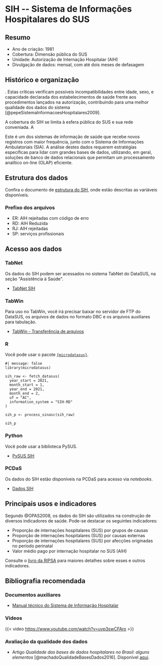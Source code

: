 # SIH -- Sistema de Informações Hospitalares do SUS

## Resumo

-  Ano de criação: 1981
-  Cobertura: Dimensão pública do SUS
-  Unidade: Autorização de Internação Hospitalar (AIH)
-  Divulgação de dados: mensal, com até dois meses  de defasagem

## Histórico e organização


. Estas críticas verificam possíveis incompatibilidades entre idade, sexo, e capacidade declarada dos estabelecimentos de saúde frente aos procedimentos lançados na autorização, contribuindo para uma melhor qualidade dos dados do sistema [@pepeSistemaInformacoesHospitalares2009].

A cobertura do SIH se limita à esfera pública do SUS e sua rede conveniada. A

Este é um dos sistemas de informação de saúde que  recebe novos registros com maior frequência, junto com o Sistema de Informações Ambulatoriais (SIA). A análise destes dados requerem estratégias específicas para lidar com grandes bases de dados, utilizando, em geral, soluções de banco de dados relacionais que permitam um processamento analítico on-line (OLAP) eficiente.

## Estrutura dos dados

Confira o documento de [estrutura do SIH](assets/sih/IT_SIHSUS_1603.pdf), onde estão descritas as variáveis disponíveis.

### Prefixo dos arquivos

-  ER: AIH rejeitadas com código de erro
-  RD: AIH Reduzida
-  RJ: AIH rejeitadas
-  SP: serviços profissionais


## Acesso aos dados

### TabNet

Os dados do SIH podem ser acessados no sistema TabNet do DataSUS, na seção "Assistência à Saúde".

-  [TabNet SIH](https://datasus.saude.gov.br/acesso-a-informacao/morbidade-hospitalar-do-sus-sih-sus/)

### TabWin

Para uso no TabWin, você irá precisar baixar no servidor de FTP do DataSUS, os arquivos de dados no formato DBC e os arquivos auxiliares para tabulação.

-  [TabWin - Transferência de arquivos](https://datasus.saude.gov.br/transferencia-de-arquivos/)

### R

Você pode usar o pacote [`{microdatasus}`](https://rfsaldanha.github.io/microdatasus/index.html).






```{r}
#| message: false
library(microdatasus)

sih_raw <- fetch_datasus(
  year_start = 2021,
  month_start = 1,
  year_end = 2021,
  month_end = 2,
  uf = "AC",
  information_system = "SIH-RD"
)

sih_p <- process_sinasc(sih_raw)

sih_p
```






### Python

Você pode usar a biblioteca PySUS.

-  [PySUS SIH](https://pysus.readthedocs.io/en/latest/databases/SIH.html)

### PCDaS

Os dados do SIH estão disponíveis na PCDaS para acesso via *notebooks*.

-  [Dados SIH](https://pcdas.icict.fiocruz.br/conjunto-de-dados/sistema-de-informacoes-hospitalares-do-sus-sihsus/)

## Principais usos e indicadores

Segundo @OPAS2008, os dados do SIH são utilizados na construção de diversos indicadores de saúde. Pode-se destacar os seguintes indicadores:

-  Proporção de internações hospitalares (SUS) por grupos de causas
-  Proporção de internações hospitalares (SUS) por causas externas
-  Proporção de internações hospitalares (SUS) por afecções originadas no período perinatal
-  Valor médio pago por internação hospitalar no SUS (AIH)

Consulte o [livro da RIPSA](http://tabnet.datasus.gov.br/tabdata/livroidb/2ed/indicadores.pdf) para maiores detalhes sobre esses e outros indicadores.

## Bibliografia recomendada

### Documentos auxiliares

-  [Manual técnico do Sistema de Informação Hospitalar](assets/sih/07_0066_M.pdf)

### Vídeos






{{< video https://www.youtube.com/watch?v=uvp3swCFAro >}}










### Avaliação da qualidade dos dados

-  Artigo *Qualidade das bases de dados hospitalares no Brasil: alguns elementos* [@machadoQualidadeBasesDados2016]. Disponível [aqui](https://doi.org/10.1590/1980-5497201600030008).


